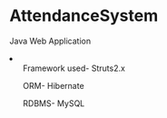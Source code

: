 # AttendanceSystem
Java Web Application<br />
<li>
  <ul>Framework used- Struts2.x</ul>
  <ul>ORM- Hibernate</ul>
  <ul>RDBMS- MySQL</ul>
</li>
